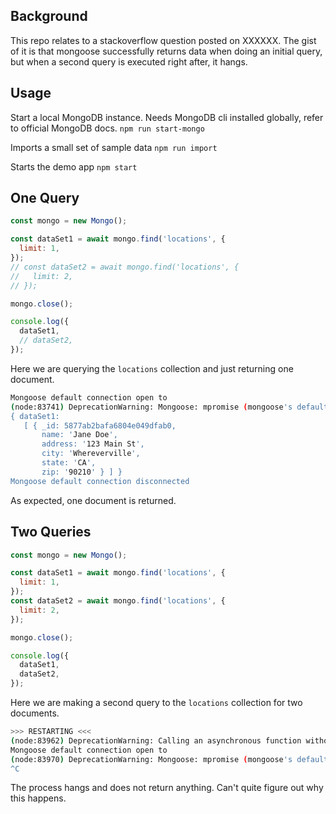 ## Background
This repo relates to a stackoverflow question posted on XXXXXX. The gist of it is that mongoose successfully returns data when doing an initial query, but when a second query is executed right after, it hangs.

## Usage
Start a local MongoDB instance. Needs MongoDB cli installed globally, refer to official MongoDB docs.
`npm run start-mongo`

Imports a small set of sample data
`npm run import`

Starts the demo app
`npm start`

## One Query
```javascript
const mongo = new Mongo();

const dataSet1 = await mongo.find('locations', {
  limit: 1,
});
// const dataSet2 = await mongo.find('locations', {
//   limit: 2,
// });

mongo.close();

console.log({
  dataSet1,
  // dataSet2,
});
```
Here we are querying the `locations` collection and just returning one document.
```bash
Mongoose default connection open to
(node:83741) DeprecationWarning: Mongoose: mpromise (mongoose's default promise library) is deprecated, plug in your own promise library instead: http://mongoosejs.com/docs/promises.html
{ dataSet1:
   [ { _id: 5877ab2bafa6804e049dfab0,
       name: 'Jane Doe',
       address: '123 Main St',
       city: 'Whereverville',
       state: 'CA',
       zip: '90210' } ] }
Mongoose default connection disconnected
```
As expected, one document is returned.

## Two Queries
```javascript
const mongo = new Mongo();

const dataSet1 = await mongo.find('locations', {
  limit: 1,
});
const dataSet2 = await mongo.find('locations', {
  limit: 2,
});

mongo.close();

console.log({
  dataSet1,
  dataSet2,
});
```
Here we are making a second query to the `locations` collection for two documents.

```bash
>>> RESTARTING <<<
(node:83962) DeprecationWarning: Calling an asynchronous function without callback is deprecated.
Mongoose default connection open to
(node:83970) DeprecationWarning: Mongoose: mpromise (mongoose's default promise library) is deprecated, plug in your own promise library instead: http://mongoosejs.com/docs/promises.html
^C
```
The process hangs and does not return anything. Can't quite figure out why this happens.
